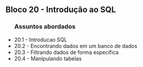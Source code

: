 <h2>Bloco 20 - Introdução ao SQL</h2>

<ul>
  <h3>Assuntos abordados</h3>
  <li>20.1 - Introducao SQL</li>
  <li>20.2 - Encontrando dados em um banco de dados</li>
  <li>20.3 - Filtrando dados de forma específica</li>
  <li>20.4 - Manipulando tabelas</li>
</ul>



